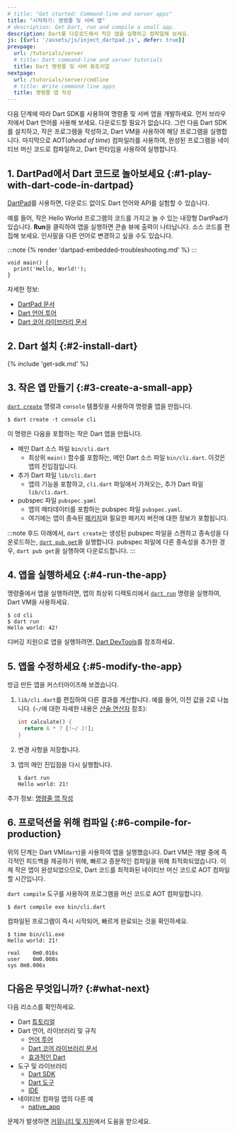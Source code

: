 ```yaml
---
# title: "Get started: Command-line and server apps"
title: "시작하기: 명령줄 및 서버 앱"
# description: Get Dart, run and compile a small app.
description: Dart를 다운로드해서 작은 앱을 실행하고 컴파일해 보세요.
js: [{url: '/assets/js/inject_dartpad.js', defer: true}]
prevpage:
  url: /tutorials/server
  # title: Dart command-line and server tutorials
  title: Dart 명령줄 및 서버 튜토리얼
nextpage:
  url: /tutorials/server/cmdline
  # title: Write command-line apps
  title: 명령줄 앱 작성
---
```


다음 단계에 따라 Dart SDK를 사용하여 명령줄 및 서버 앱을 개발하세요. 
먼저 브라우저에서 Dart 언어를 사용해 보세요. 다운로드할 필요가 없습니다. 
그런 다음 Dart SDK를 설치하고, 작은 프로그램을 작성하고, Dart VM을 사용하여 해당 프로그램을 실행합니다. 
마지막으로 AOT(_ahead of time_) 컴파일러를 사용하여, 
완성된 프로그램을 네이티브 머신 코드로 컴파일하고, 
Dart 런타임을 사용하여 실행합니다.

## 1. DartPad에서 Dart 코드로 놀아보세요 {:#1-play-with-dart-code-in-dartpad}

[DartPad](/tools/dartpad)를 사용하면, 다운로드 없이도 Dart 언어와 API를 실험할 수 있습니다.

예를 들어, 작은 Hello World 프로그램의 코드를 가지고 놀 수 있는 내장형 DartPad가 있습니다. 
**Run**을 클릭하여 앱을 실행하면 콘솔 뷰에 출력이 나타납니다. 
소스 코드를 편집해 보세요. 인사말을 다른 언어로 변경하고 싶을 수도 있습니다.

:::note
{% render 'dartpad-embedded-troubleshooting.md' %}
:::

<?code-excerpt "misc/test/samples_test.dart (hello-world)"?>
```dartpad
void main() {
  print('Hello, World!');
}
```

자세한 정보:

* [DartPad 문서][DartPad documentation]
* [Dart 언어 투어][Dart language tour]
* [Dart 코어 라이브러리 문서][Dart core library documentation]

## 2. Dart 설치 {:#2-install-dart}

{% include 'get-sdk.md' %}

## 3. 작은 앱 만들기 {:#3-create-a-small-app}

[`dart create`](/tools/dart-create) 명령과 `console` 템플릿을 사용하여 명령줄 앱을 만듭니다.

```console
$ dart create -t console cli
```

이 명령은 다음을 포함하는 작은 Dart 앱을 만듭니다.

* 메인 Dart 소스 파일 `bin/cli.dart`
  * 최상위 `main()` 함수를 포함하는, 메인 Dart 소스 파일 `bin/cli.dart`. 이것은 앱의 진입점입니다.
* 추가 Dart 파일 `lib/cli.dart`
  * 앱의 기능을 포함하고, `cli.dart` 파일에서 가져오는, 추가 Dart 파일 `lib/cli.dart`.
* pubspec 파일 `pubspec.yaml`
  * 앱의 메타데이터를 포함하는 pubspec 파일 `pubspec.yaml`. 
  * 여기에는 앱이 종속된 [패키지](/guides/packages)와 필요한 패키지 버전에 대한 정보가 포함됩니다.

:::note
후드 아래에서, `dart create`는 생성된 pubspec 파일을 스캔하고 종속성을 다운로드하는, 
[`dart pub get`][]을 실행합니다. 
pubspec 파일에 다른 종속성을 추가한 경우, `dart pub get`을 실행하여 다운로드합니다.
:::

[`dart pub get`]: /tools/pub/cmd/pub-get

## 4. 앱을 실행하세요 {:#4-run-the-app}

명령줄에서 앱을 실행하려면, 
앱의 최상위 디렉토리에서 [`dart run`](/tools/dart-run) 명령을 실행하여, 
Dart VM을 사용하세요.

```console
$ cd cli
$ dart run
Hello world: 42!
```

디버깅 지원으로 앱을 실행하려면, [Dart DevTools](/tools/dart-devtools)를 참조하세요.

## 5. 앱을 수정하세요 {:#5-modify-the-app}

방금 만든 앱을 커스터마이즈해 보겠습니다.

1. `lib/cli.dart`를 편집하여 다른 결과를 계산합니다. 예를 들어, 이전 값을 2로 나눕니다.
   (`~/`에 대한 자세한 내용은 [산술 연산자][Arithmetic operators] 참조):

    <?code-excerpt "misc/test/tutorial/get_started.dart (calculate)" replace="/~\/ 2/[!$&!]/g"?>
    ```dart
    int calculate() {
      return 6 * 7 [!~/ 2!];
    }
    ```

2. 변경 사항을 저장합니다.

3. 앱의 메인 진입점을 다시 실행합니다.

    ```console
    $ dart run
    Hello world: 21!
    ```

추가 정보: [명령줄 앱 작성](/tutorials/server/cmdline)

## 6. 프로덕션을 위해 컴파일 {:#6-compile-for-production}

위의 단계는 Dart VM(`dart`)을 사용하여 앱을 실행했습니다. 
Dart VM은 개발 중에 즉각적인 피드백을 제공하기 위해, 
빠르고 증분적인 컴파일을 위해 최적화되었습니다. 
이제 작은 앱이 완성되었으므로, 
Dart 코드를 최적화된 네이티브 머신 코드로 AOT 컴파일할 시간입니다.

`dart compile` 도구를 사용하여 프로그램을 머신 코드로 AOT 컴파일합니다.

```console
$ dart compile exe bin/cli.dart
```

컴파일된 프로그램이 즉시 시작되어, 빠르게 완료되는 것을 확인하세요.

```console
$ time bin/cli.exe
Hello world: 21!

real	0m0.016s
user	0m0.008s
sys	0m0.006s
```

## 다음은 무엇입니까? {:#what-next}

다음 리소스를 확인하세요.

* Dart [튜토리얼](/tutorials)
* Dart 언어, 라이브러리 및 규칙
  * [언어 투어](/language)
  * [Dart 코어 라이브러리 문서](/libraries)
  * [효과적인 Dart](/effective-dart)
* 도구 및 라이브러리
  * [Dart SDK](/tools/sdk)
  * [Dart 도구](/tools)
  * [IDE](/tools#editors)
* 네이티브 컴파일 앱의 다른 예
  * [native_app]({{site.repo.dart.org}}/samples/tree/main/native_app)

문제가 발생하면 [커뮤니티 및 지원](/community)에서 도움을 받으세요.

[Arithmetic operators]: /language/operators#arithmetic-operators
[DartPad documentation]: /tools/dartpad
[Dart language tour]: /language
[Dart core library documentation]: /libraries
[ide]: /tools#editors


